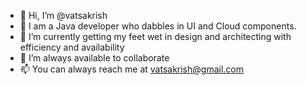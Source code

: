 - 👋 Hi, I’m @vatsakrish
- 👀 I am a Java developer who dabbles in UI and Cloud components.
- 🌱 I’m currently getting my feet wet in design and architecting with efficiency and availability
- 💞️ I’m always available to collaborate
- 📫 You can always reach me at vatsakrish@gmail.com

<!---
vatsakrish/vatsakrish is a ✨ special ✨ repository because its `README.md` (this file) appears on your GitHub profile.
You can click the Preview link to take a look at your changes.
--->
